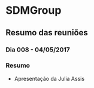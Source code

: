 # SDMGroup

## Resumo das reuniões

### Dia 008 - 04/05/2017

### Resumo
- Apresentação da Julia Assis
